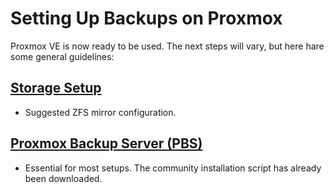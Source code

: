 # Setting Up Backups on Proxmox

Proxmox VE is now ready to be used. The next steps will vary, but here hare some general guidelines:

## [Storage Setup](./410-storage-setup.md)

- Suggested ZFS mirror configuration.

## [Proxmox Backup Server (PBS)](./420-backup-server.md)

- Essential for most setups. The community installation script has already been downloaded.